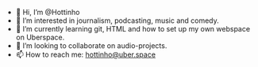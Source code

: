 - 👋 Hi, I’m @Hottinho
- 👀 I’m interested in journalism, podcasting, music and comedy.
- 🌱 I’m currently learning git, HTML and how to set up my own webspace on Uberspace.
- 💞️ I’m looking to collaborate on audio-projects.
- 📫 How to reach me: hottinho@uber.space

<!---
Hottinho/Hottinho is a ✨ special ✨ repository because its `README.md` (this file) appears on your GitHub profile.
You can click the Preview link to take a look at your changes.
--->
